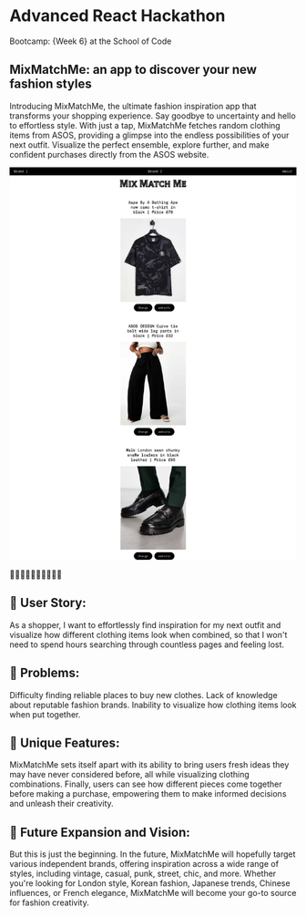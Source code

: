 # Advanced React Hackathon
Bootcamp: {Week 6} at the School of Code

## MixMatchMe: an app to discover your new fashion styles
Introducing MixMatchMe, the ultimate fashion inspiration app that transforms your shopping experience. Say goodbye to uncertainty and hello to effortless style. With just a tap, MixMatchMe fetches random clothing items from ASOS, providing a glimpse into the endless possibilities of your next outfit. Visualize the perfect ensemble, explore further, and make confident purchases directly from the ASOS website.

![plot](./MixMatchMe.png)

🔎👗👘🧥👖👔🧣👚👠🥾

## 📌 User Story:
As a shopper, I want to effortlessly find inspiration for my next outfit and visualize how different clothing items look when combined, so that I won't need to spend hours searching through countless pages and feeling lost.

## 📌 Problems:
Difficulty finding reliable places to buy new clothes.
Lack of knowledge about reputable fashion brands.
Inability to visualize how clothing items look when put together.

## 📌 Unique Features:
MixMatchMe sets itself apart with its ability to bring users fresh ideas they may have never considered before, all while visualizing clothing combinations. Finally, users can see how different pieces come together before making a purchase, empowering them to make informed decisions and unleash their creativity.

## 📌 Future Expansion and Vision:
But this is just the beginning. In the future, MixMatchMe will hopefully target various independent brands, offering inspiration across a wide range of styles, including vintage, casual, punk, street, chic, and more. Whether you're looking for London style, Korean fashion, Japanese trends, Chinese influences, or French elegance, MixMatchMe will become your go-to source for fashion creativity.


